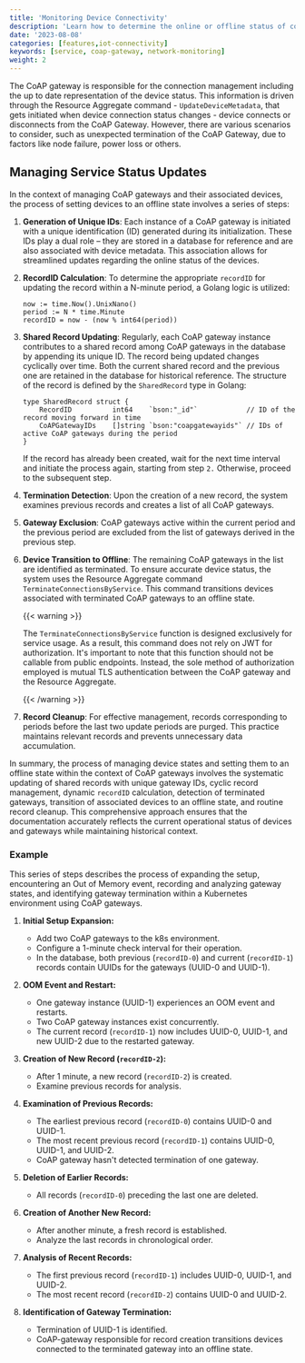 ```yaml
---
title: 'Monitoring Device Connectivity'
description: 'Learn how to determine the online or offline status of connected devices'
date: '2023-08-08'
categories: [features,iot-connectivity]
keywords: [service, coap-gateway, network-monitoring]
weight: 2
---
```


The CoAP gateway is responsible for the connection management including the up to date representation of the device status. This information is driven through the Resource Aggregate command - `UpdateDeviceMetadata`, that gets initiated when device connection status changes - device connects or disconnects from the CoAP Gateway. However, there are various scenarios to consider, such as unexpected termination of the CoAP Gateway, due to factors like node failure, power loss or others.

## Managing Service Status Updates

In the context of managing CoAP gateways and their associated devices, the process of setting devices to an offline state involves a series of steps:

1. **Generation of Unique IDs**: Each instance of a CoAP gateway is initiated with a unique identification (ID) generated during its initialization. These IDs play a dual role – they are stored in a database for reference and are also associated with device metadata. This association allows for streamlined updates regarding the online status of the devices.

2. **RecordID Calculation**: To determine the appropriate `recordID` for updating the record within a N-minute period, a Golang logic is utilized:

   ```golang
   now := time.Now().UnixNano()
   period := N * time.Minute
   recordID = now - (now % int64(period))
   ```

3. **Shared Record Updating**: Regularly, each CoAP gateway instance contributes to a shared record among CoAP gateways in the database by appending its unique ID. The record being updated changes cyclically over time. Both the current shared record and the previous one are retained in the database for historical reference. The structure of the record is defined by the `SharedRecord` type in Golang:

   ```golang
   type SharedRecord struct {
       RecordID          int64    `bson:"_id"`            // ID of the record moving forward in time
       CoAPGatewayIDs    []string `bson:"coapgatewayids"` // IDs of active CoAP gateways during the period
   }
   ```

   If the record has already been created, wait for the next time interval and initiate the process again, starting from step `2.` Otherwise, proceed to the subsequent step.

4. **Termination Detection**: Upon the creation of a new record, the system examines previous records and creates a list of all CoAP gateways.

5. **Gateway Exclusion**: CoAP gateways active within the current period and the previous period are excluded from the list of gateways derived in the previous step.

6. **Device Transition to Offline**: The remaining CoAP gateways in the list are identified as terminated. To ensure accurate device status, the system uses the Resource Aggregate command `TerminateConnectionsByService`. This command transitions devices associated with terminated CoAP gateways to an offline state.

   {{< warning >}}

   The `TerminateConnectionsByService` function is designed exclusively for service usage. As a result, this command does not rely on JWT for authorization. It's important to note that this function should not be callable from public endpoints. Instead, the sole method of authorization employed is mutual TLS authentication between the CoAP gateway and the Resource Aggregate.

   {{< /warning >}}

7. **Record Cleanup**: For effective management, records corresponding to periods before the last two update periods are purged. This practice maintains relevant records and prevents unnecessary data accumulation.

In summary, the process of managing device states and setting them to an offline state within the context of CoAP gateways involves the systematic updating of shared records with unique gateway IDs, cyclic record management, dynamic `recordID` calculation, detection of terminated gateways, transition of associated devices to an offline state, and routine record cleanup. This comprehensive approach ensures that the documentation accurately reflects the current operational status of devices and gateways while maintaining historical context.

### Example

This series of steps describes the process of expanding the setup, encountering an Out of Memory event, recording and analyzing gateway states, and identifying gateway termination within a Kubernetes environment using CoAP gateways.

1. **Initial Setup Expansion:**
   - Add two CoAP gateways to the k8s environment.
   - Configure a 1-minute check interval for their operation.
   - In the database, both previous (`recordID-0`) and current (`recordID-1`) records contain UUIDs for the gateways (UUID-0 and UUID-1).

2. **OOM Event and Restart:**
   - One gateway instance (UUID-1) experiences an OOM event and restarts.
   - Two CoAP gateway instances exist concurrently.
   - The current record (`recordID-1`) now includes UUID-0, UUID-1, and new UUID-2 due to the restarted gateway.

3. **Creation of New Record (`recordID-2`):**
   - After 1 minute, a new record (`recordID-2`) is created.
   - Examine previous records for analysis.

4. **Examination of Previous Records:**
   - The earliest previous record (`recordID-0`) contains UUID-0 and UUID-1.
   - The most recent previous record (`recordID-1`) contains UUID-0, UUID-1, and UUID-2.
   - CoAP gateway hasn't detected termination of one gateway.

5. **Deletion of Earlier Records:**
   - All records (`recordID-0`) preceding the last one are deleted.

6. **Creation of Another New Record:**
   - After another minute, a fresh record is established.
   - Analyze the last records in chronological order.

7. **Analysis of Recent Records:**
   - The first previous record (`recordID-1`) includes UUID-0, UUID-1, and UUID-2.
   - The most recent record (`recordID-2`) contains UUID-0 and UUID-2.

8. **Identification of Gateway Termination:**
   - Termination of UUID-1 is identified.
   - CoAP-gateway responsible for record creation transitions devices connected to the terminated gateway into an offline state.

